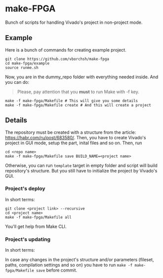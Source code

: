 # make-FPGA

Bunch of scripts for handling Vivado's project in non-project mode.

## Example

Here is a bunch of commands for creating example project.

```
git clone https://github.com/vborchsh/make-fpga
cd make-fpga/example
source runme.sh
```

Now, you are in the dummy_repo folder with everything needed inside. And you can do:

> Please, pay attention that you **must** to run Make with -f key.

```
make -f make-fpga/Makefile # This will give you some details
make -f make-fpga/Makefile create # And this will create a project
```

## Details

The repository must be created with a structure from the article: https://habr.com/ru/post/683580/.
Then, you have to create Vivado's project in GUI mode, setup the part, inital files and so on. Then,
run

```
cd <repo name>
make -f make-fpga/Makefile save BUILD_NAME=<project name>
```

Otherwise, you can run `template` target in empty folder and script will build repository's structure.
But you still have to initialize the project by Vivado's GUI.

### Project's deploy

In short terms:

```
git clone <project link> --recursive
cd <project name>
make -f make-fpga/Makefile all
```

You'll get help from Make CLI. 

### Project's updating

In short terms:

In case any changes in the project's structure and/or parameters (fileset, paths,
compilation settings and so on) you have to run `make -f make-fpga/Makefile save` before commit.
